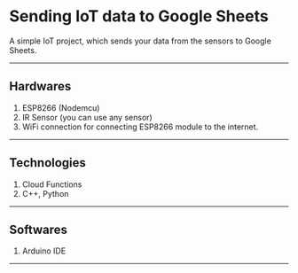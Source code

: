 # Sending IoT data to Google Sheets

A simple IoT project, which sends your data from the sensors to Google Sheets.

---

## Hardwares

1. ESP8266 (Nodemcu)
2. IR Sensor (you can use any sensor)
3. WiFi connection for connecting ESP8266 module to the internet.

---

## Technologies

1. Cloud Functions
2. C++, Python

---

## Softwares

1. Arduino IDE

---
